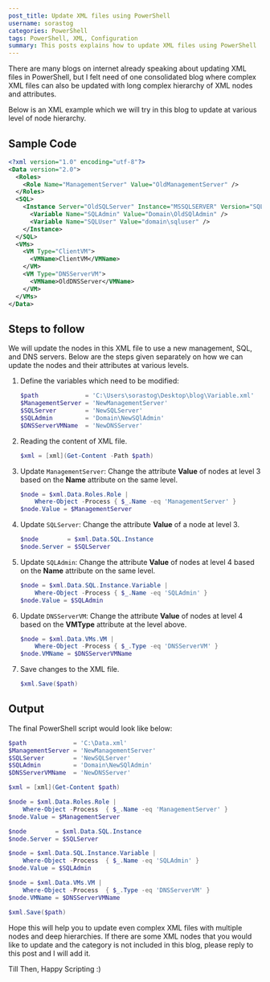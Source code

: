 ```yaml
---
post_title: Update XML files using PowerShell
username: sorastog
categories: PowerShell
tags: PowerShell, XML, Configuration
summary: This posts explains how to update XML files using PowerShell
---
```


There are many blogs on internet already speaking about updating XML files in PowerShell, but I
felt need of one consolidated blog where complex XML files can also be updated with long complex
hierarchy of XML nodes and attributes.

Below is an XML example which we will try in this blog to update at various level of node hierarchy.

## Sample Code

```xml
<?xml version="1.0" encoding="utf-8"?>
<Data version="2.0">
  <Roles>
    <Role Name="ManagementServer" Value="OldManagementServer" />
  </Roles>
  <SQL>
    <Instance Server="OldSQLServer" Instance="MSSQLSERVER" Version="SQL Server 2012">
      <Variable Name="SQLAdmin" Value="Domain\OldSQlAdmin" />
      <Variable Name="SQLUser" Value="domain\sqluser" />
    </Instance>
  </SQL>
  <VMs>
    <VM Type="ClientVM">
      <VMName>ClientVM</VMName>
    </VM>
    <VM Type="DNSServerVM">
      <VMName>OldDNSServer</VMName>
    </VM>
  </VMs>
</Data>
```

## Steps to follow

We will update the nodes in this XML file to use a new management, SQL, and DNS servers. Below are
the steps given separately on how we can update the nodes and their attributes at various levels.

1. Define the variables which need to be modified:

   ```powershell
   $path             = 'C:\Users\sorastog\Desktop\blog\Variable.xml'
   $ManagementServer = 'NewManagementServer'
   $SQLServer        = 'NewSQLServer'
   $SQLAdmin         = 'Domain\NewSQlAdmin'
   $DNSServerVMName  = 'NewDNSServer'
   ```

1. Reading the content of XML file.

   ```powershell
   $xml = [xml](Get-Content -Path $path)
   ```

1. Update `ManagementServer`: Change the attribute **Value** of nodes at level 3 based on the
   **Name** attribute on the same level.

   ```powershell
   $node = $xml.Data.Roles.Role | 
       Where-Object -Process { $_.Name -eq 'ManagementServer' }
   $node.Value = $ManagementServer
   ```

1. Update `SQLServer`: Change the attribute **Value** of a node at level 3.

   ```powershell
   $node        = $xml.Data.SQL.Instance
   $node.Server = $SQLServer
   ```

1. Update `SQLAdmin`: Change the attribute **Value** of nodes at level 4 based on the **Name**
   attribute on the same level.

   ```powershell
   $node = $xml.Data.SQL.Instance.Variable |
       Where-Object -Process { $_.Name -eq 'SQLAdmin' }
   $node.Value = $SQLAdmin
   ```

1. Update `DNSServerVM`: Change the attribute **Value** of nodes at level 4 based on the **VMType**
   attribute at the level above.

   ```powershell
   $node = $xml.Data.VMs.VM |
       Where-Object -Process { $_.Type -eq 'DNSServerVM' }
   $node.VMName = $DNSServerVMName
   ```

1. Save changes to the XML file.

   ```powershell
   $xml.Save($path)
   ```

## Output

The final PowerShell script would look like below:

```powershell
$path             = 'C:\Data.xml'
$ManagementServer = 'NewManagementServer'
$SQLServer        = 'NewSQLServer'
$SQLAdmin         = 'Domain\NewSQlAdmin'
$DNSServerVMName  = 'NewDNSServer'

$xml = [xml](Get-Content $path)

$node = $xml.Data.Roles.Role |
    Where-Object -Process  { $_.Name -eq 'ManagementServer' }
$node.Value = $ManagementServer

$node        = $xml.Data.SQL.Instance
$node.Server = $SQLServer

$node = $xml.Data.SQL.Instance.Variable |
    Where-Object -Process  { $_.Name -eq 'SQLAdmin' }
$node.Value = $SQLAdmin

$node = $xml.Data.VMs.VM |
    Where-Object -Process  { $_.Type -eq 'DNSServerVM' }
$node.VMName = $DNSServerVMName

$xml.Save($path)
```

Hope this will help you to update even complex XML files with multiple nodes and deep hierarchies.
If there are some XML nodes that you would like to update and the category is not included in this
blog, please reply to this post and I will add it.

Till Then, Happy Scripting :)
